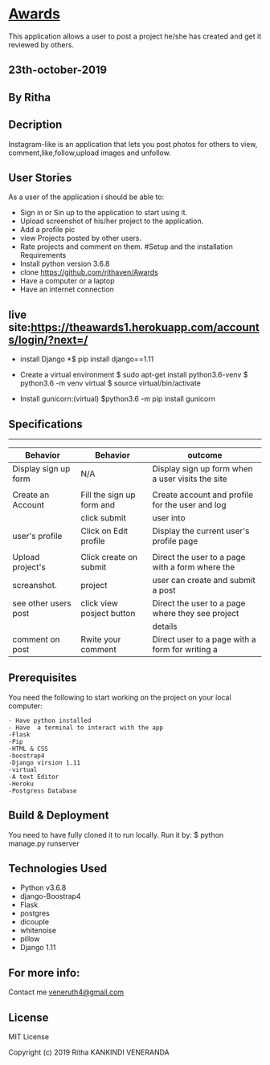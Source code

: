 # [Awards](https://theawards1.herokuapp.com/accounts/login/?next=/)
 This application  allows a user to post a project he/she has created and get it reviewed by others.
## 23th-october-2019
## By Ritha
## Decription

Instagram-like is an application that lets you post photos for others to view, comment,like,follow,upload images and unfollow.
## User Stories
As a user of the application i should be able to:
* Sign in or Sin up to the application to start using it.
* Upload screenshot of his/her project  to the application.
* Add a profile pic 
* view  Projects posted by other users.
* Rate projects and comment on them.
#Setup and the installation Requirements
* Install python version 3.6.8
* clone https://github.com/rithaven/Awards
* Have a computer or a laptop
* Have an internet  connection

## live site:https://theawards1.herokuapp.com/accounts/login/?next=/

* install Django
*$ pip install django==1.11

* Create a virtual environment
$ sudo apt-get install python3.6-venv
$ python3.6 -m venv virtual
$ source virtual/bin/activate
* Install gunicorn:(virtual)
$python3.6 -m pip install gunicorn

Specifications
-------------------------------------------------------------------------------------------------
--------------------------------------------------------------------------------------------------
|Behavior            | Behavior                 |                                         outcome|
|--------------------|------------------------  |------------------------------------------------|
|Display sign up form|  N/A                     |Display sign up form when a user visits the site|
|                    |                          |                                                |
| Create an Account  |Fill the sign up form and |Create account and profile for the user and log |
|                    | click submit             |                                       user into|                                 |Display current      |                          |                                                |
|user's profile      |Click on Edit profile     | Display  the current user's profile page      |
|                    |                          |                                                |
|Upload project's    | Click create on submit   |Direct the user to a page with a form where the |
|  screanshot.       |           project        |              user can create and submit a post | 
|see other users post| click view posject button|Direct the user to a page where they see project|
|                    |                          |                                  details       |
|comment on post     |Rwite your comment        |Direct user to a page with a form for writing a |
                          
## Prerequisites

You need the following to start working on the project on your local computer:
```
- Have python installed 
- Have  a terminal to interact with the app 
-Flask
-Pip
-HTML & CSS
-boostrap4
-Django virsion 1.11
-virtual
-A text Editor
-Heroku
-Postgress Database
```

## Build & Deployment
 You need to have fully cloned it to run locally.
 Run it by: $ python manage.py runserver
## Technologies Used
* Python v3.6.8
* django-Boostrap4
* Flask
* postgres
* dicouple
* whitenoise
* pillow
* Django 1.11

## For more info:
Contact me veneruth4@gmail.com

## License
MIT License

Copyright (c) 2019 Ritha KANKINDI VENERANDA